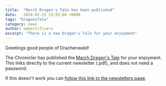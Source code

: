 ```yaml
---
title:  "March Dragon's Tale has been published"
date:   2024-02-21 23:55:00 +0000
tags: "DragonsTale"
category: news
author: webartificers
excerpt: "There is a new Dragon's Tale for your enjoyment"
---
```


Greetings good people of Drachenwald!

The Chronicler has published the [March Dragon's Tale](https://sca.app.neoncrm.com/np/viewDocument?orgId=sca&id=402889498cf79a59018d03c9897a00aa) for your enjoyment. This links directly to the current newsletter (.pdf), and does not need a password. 

If this doesn't work you can [follow this link to the newsletters page](https://sca.app.neoncrm.com/np/clients/sca/neonPage.jsp?pageId=7).

